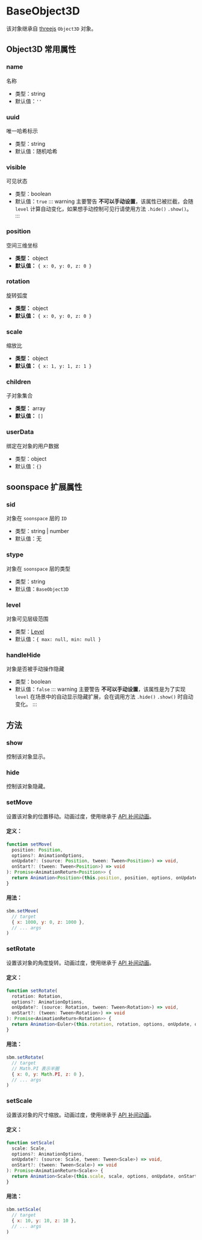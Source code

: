 # BaseObject3D

该对象继承自 [threejs](https://threejs.org/docs/index.html#api/en/core/Object3D)  `Object3D` 对象。

## Object3D 常用属性

### name
名称
- 类型：string
- 默认值：`''`

### uuid
唯一哈希标示
- 类型：string
- 默认值：随机哈希

### visible
可见状态
- 类型：boolean
- 默认值：`true`
::: warning 主要警告
**不可以手动设置**，该属性已被拦截，会随 `level` 计算自动变化，如果想手动控制可见行请使用方法 `.hide()` `.show()`。
:::

### position
空间三维坐标
- **类型：** object
- **默认值：** `{ x: 0, y: 0, z: 0 }`

### rotation
旋转弧度
- **类型：** object
- **默认值：** `{ x: 0, y: 0, z: 0 }`

### scale
缩放比
- **类型：** object
- **默认值：** `{ x: 1, y: 1, z: 1 }`

### children
子对象集合
- **类型：** array
- **默认值：** `[]`

### userData
绑定在对象的用户数据
- 类型：object
- 默认值：`{}`

## soonspace 扩展属性

### sid
对象在 `soonspace` 层的 `ID`
- 类型：string | number
- 默认值：无

### stype
对象在 `soonspace` 层的类型
- 类型：string
- 默认值：`BaseObject3D`
### level
对象可见层级范围
- 类型：[Level](../types.html#level)
- 默认值：`{ max: null, min: null }`

### handleHide
对象是否被手动操作隐藏
- 类型：boolean
- 默认值：`false`
::: warning 主要警告
**不可以手动设置**，该属性是为了实现 `level` 在场景中的自动显示隐藏扩展，会在调用方法 `.hide()` `.show()` 时自动变化。
:::

## 方法

### show
控制该对象显示。

### hide
控制该对象隐藏。

### setMove
设置该对象的位置移动。动画过度，使用继承于 [API 补间动画](../../api/animation.html)。
#### 定义：
```ts
function setMove(
  position: Position, 
  options?: AnimationOptions,
  onUpdate?: (source: Position, tween: Tween<Position>) => void,
  onStart?: (tween: Tween<Position>) => void
): Promise<AnimationReturn<Position>> {
  return Animation<Position>(this.position, position, options, onUpdate, onStart)
}
```
#### 用法：
```js
sbm.setMove(
  // target
  { x: 1000, y: 0, z: 1000 },
  // ... args
)
```

### setRotate
设置该对象的角度旋转。动画过度，使用继承于 [API 补间动画](../../api/animation.html)。
#### 定义：
```ts
function setRotate(
  rotation: Rotation,
  options?: AnimationOptions,
  onUpdate?: (source: Rotation, tween: Tween<Rotation>) => void,
  onStart?: (tween: Tween<Rotation>) => void
): Promise<AnimationReturn<Rotation>> {
  return Animation<Euler>(this.rotation, rotation, options, onUpdate, onStart)
}
```
#### 用法：
```js
sbm.setRotate(
  // target
  // Math.PI 表示半圈
  { x: 0, y: Math.PI, z: 0 },
  // ... args
)
```

### setScale
设置该对象的尺寸缩放。动画过度，使用继承于 [API 补间动画](../../api/animation.html)。
#### 定义：
```ts
function setScale(
  scale: Scale,
  options?: AnimationOptions,
  onUpdate?: (source: Scale, tween: Tween<Scale>) => void,
  onStart?: (tween: Tween<Scale>) => void
): Promise<AnimationReturn<Scale>> {
  return Animation<Scale>(this.scale, scale, options, onUpdate, onStart)
}
```
#### 用法：
```js
sbm.setScale(
  // target
  { x: 10, y: 10, z: 10 },
  // ... args
)
```

